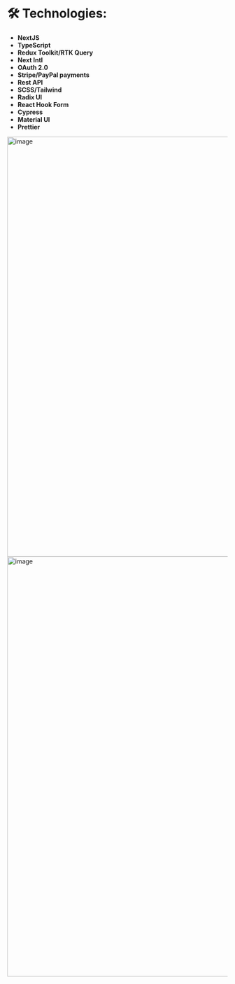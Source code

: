 # 🛠 Technologies:

-   **NextJS**
-   **TypeScript**
-   **Redux Toolkit/RTK Query**
-   **Next Intl**
-   **OAuth 2.0**
-   **Stripe/PayPal payments**
-   **Rest API**
-   **SCSS/Tailwind**
-   **Radix UI**
-   **React Hook Form**
-   **Cypress**
-   **Material UI**
-   **Prettier**

<img width="960" alt="image" src="https://github.com/LuVuitton/Inctagram/assets/70014989/63ef38b7-c27f-4d58-b745-bdca5d776258">
<img width="960" alt="image" src="https://github.com/LuVuitton/Inctagram/assets/70014989/21fe88d7-a4c8-414c-850f-8d2ce77a82c4">
